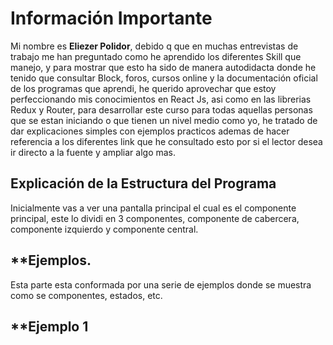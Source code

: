 # **Información Importante**

Mi nombre es **Eliezer Polidor**, debido q que en muchas entrevistas de trabajo me han preguntado como he aprendido los diferentes Skill que manejo, y para mostrar que esto ha sido de manera autodidacta donde he tenido que consultar Block, foros, cursos online y la documentación oficial de los programas que  aprendi, he querido aprovechar que estoy perfeccionando mis conocimientos en React Js, asi como en las librerias Redux y Router, para desarrollar este curso para todas aquellas personas que se estan iniciando o que tienen un nivel medio como yo, he tratado de dar explicaciones simples con ejemplos practicos ademas de hacer referencia a los diferentes link que he consultado esto por si el lector desea ir directo a la fuente y ampliar algo mas.

## **Explicación de la Estructura del Programa**

Inicialmente vas a ver una pantalla principal el cual es el componente principal, este lo dividi en 3 componentes, componente de cabercera, componente izquierdo y componente central.

## **Ejemplos.

Esta parte esta conformada por una serie de ejemplos donde se muestra como se componentes, estados, etc.

## **Ejemplo 1

